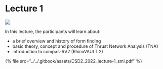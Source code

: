 # Lecture 1

![](<../../.gitbook/assets/CSD2\_2022\_lecture-1\_cover (1).jpg>)

In this lecture, the participants will learn about:‌

* a brief overview and history of form finding
* basic theory, concept and procedure of Thrust Network Analysis (TNA)
* introduction to compas-RV2 (RhinoVAULT 2)

{% file src="../../.gitbook/assets/CSD2_2022_lecture-1_sml.pdf" %}
